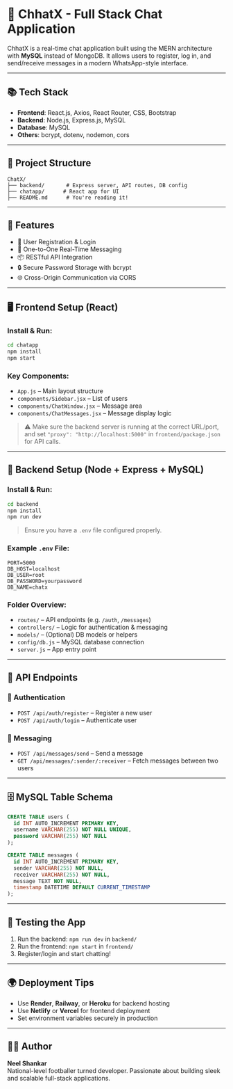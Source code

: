 # 💬 ChhatX - Full Stack Chat Application

ChhatX is a real-time chat application built using the MERN architecture with **MySQL** instead of MongoDB. It allows users to register, log in, and send/receive messages in a modern WhatsApp-style interface.

---

## 📚 Tech Stack

- **Frontend**: React.js, Axios, React Router, CSS, Bootstrap
- **Backend**: Node.js, Express.js, MySQL
- **Database**: MySQL
- **Others**: bcrypt, dotenv, nodemon, cors

---

## 📁 Project Structure

```
ChatX/
├── backend/       # Express server, API routes, DB config
├── chatapp/      # React app for UI
├── README.md      # You're reading it!
```

---

## 🔐 Features

- 📝 User Registration & Login
- 💬 One-to-One Real-Time Messaging
- 📦 RESTful API Integration
- 🔒 Secure Password Storage with bcrypt
- 🌐 Cross-Origin Communication via CORS

---

## 🖥️ Frontend Setup (React)

### Install & Run:

```bash
cd chatapp
npm install
npm start
```

### Key Components:

- `App.js` – Main layout structure
- `components/Sidebar.jsx` – List of users
- `components/ChatWindow.jsx` – Message area
- `components/ChatMessages.jsx` – Message display logic

> ⚠️ Make sure the backend server is running at the correct URL/port, and set `"proxy": "http://localhost:5000"` in `frontend/package.json` for API calls.

---

## 🔧 Backend Setup (Node + Express + MySQL)

### Install & Run:

```bash
cd backend
npm install
npm run dev
```

> Ensure you have a `.env` file configured properly.

### Example `.env` File:

```
PORT=5000
DB_HOST=localhost
DB_USER=root
DB_PASSWORD=yourpassword
DB_NAME=chatx
```

### Folder Overview:

- `routes/` – API endpoints (e.g. `/auth`, `/messages`)
- `controllers/` – Logic for authentication & messaging
- `models/` – (Optional) DB models or helpers
- `config/db.js` – MySQL database connection
- `server.js` – App entry point

---

## 🧾 API Endpoints

### 🔐 Authentication

- `POST /api/auth/register` – Register a new user  
- `POST /api/auth/login` – Authenticate user

### 💬 Messaging

- `POST /api/messages/send` – Send a message  
- `GET /api/messages/:sender/:receiver` – Fetch messages between two users

---

## 🗄️ MySQL Table Schema

```sql
CREATE TABLE users (
  id INT AUTO_INCREMENT PRIMARY KEY,
  username VARCHAR(255) NOT NULL UNIQUE,
  password VARCHAR(255) NOT NULL
);

CREATE TABLE messages (
  id INT AUTO_INCREMENT PRIMARY KEY,
  sender VARCHAR(255) NOT NULL,
  receiver VARCHAR(255) NOT NULL,
  message TEXT NOT NULL,
  timestamp DATETIME DEFAULT CURRENT_TIMESTAMP
);
```

---

## 🧪 Testing the App

1. Run the backend: `npm run dev` in `backend/`
2. Run the frontend: `npm start` in `frontend/`
3. Register/login and start chatting!

---


## 🌍 Deployment Tips

- Use **Render**, **Railway**, or **Heroku** for backend hosting
- Use **Netlify** or **Vercel** for frontend deployment
- Set environment variables securely in production

---

## 👨‍💻 Author

**Neel Shankar**  
National-level footballer turned developer. Passionate about building sleek and scalable full-stack applications.


